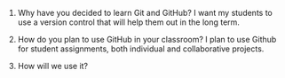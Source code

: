 1. Why have you decided to learn Git and GitHub?
I want my students to use a version control that will help them out in the long term. 


2. How do you plan to use GitHub in your classroom?
I plan to use Github for student assignments, both individual and collaborative projects.

3. How will we use it?
